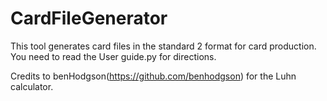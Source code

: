 # CardFileGenerator
This tool generates card files in the standard 2 format for card production. You need to read the User guide.py for directions.

Credits to benHodgson(https://github.com/benhodgson) for the Luhn calculator.
